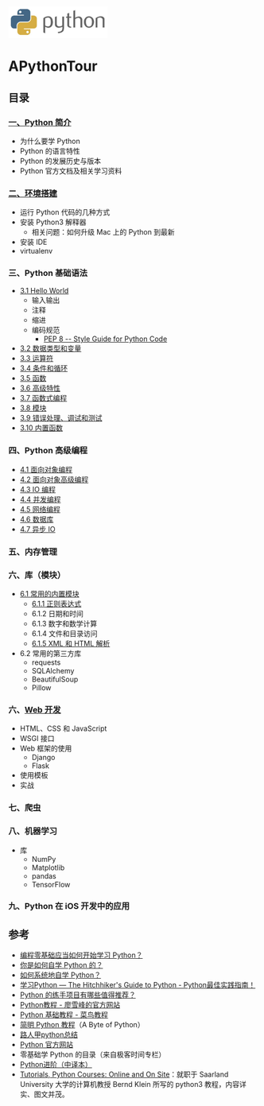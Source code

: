 <img src="./python_logo.png" align="middle" height="64" width="200"/>

# APythonTour


## 目录


### [一、Python 简介](https://github.com/ShannonChenCHN/APythonTour/issues/13)
- 为什么要学 Python
- Python 的语言特性
- Python 的发展历史与版本
- Python 官方文档及相关学习资料

### [二、环境搭建](https://github.com/ShannonChenCHN/APythonTour/issues/2)
- 运行 Python 代码的几种方式
- 安装 Python3 解释器
  - 相关问题：如何升级 Mac 上的 Python 到最新
- 安装 IDE
- virtualenv

### 三、Python 基础语法
- [3.1 Hello World ](https://github.com/ShannonChenCHN/APythonTour/issues/7)
   - 输入输出
   - 注释
   - 缩进
   - 编码规范
      - [PEP 8 -- Style Guide for Python Code](https://www.python.org/dev/peps/pep-0008/)
- [3.2 数据类型和变量](https://github.com/ShannonChenCHN/APythonTour/issues/14)
- [3.3 运算符](https://github.com/ShannonChenCHN/APythonTour/issues/22)
- [3.4 条件和循环](https://github.com/ShannonChenCHN/APythonTour/issues/15)
- [3.5 函数](https://github.com/ShannonChenCHN/APythonTour/issues/3)
- [3.6 高级特性](https://github.com/ShannonChenCHN/APythonTour/issues/4)
- [3.7 函数式编程](https://github.com/ShannonChenCHN/APythonTour/issues/5)
- [3.8 模块](https://github.com/ShannonChenCHN/APythonTour/issues/6)
- [3.9 错误处理、调试和测试](https://github.com/ShannonChenCHN/APythonTour/issues/11)
- [3.10 内置函数](https://github.com/ShannonChenCHN/APythonTour/issues/23)

### 四、Python 高级编程

- [4.1 面向对象编程](https://github.com/ShannonChenCHN/APythonTour/issues/8)
- [4.2 面向对象高级编程](https://github.com/ShannonChenCHN/APythonTour/issues/9)
- [4.3 IO 编程](https://github.com/ShannonChenCHN/APythonTour/issues/12)
- [4.4 并发编程](https://github.com/ShannonChenCHN/APythonTour/issues/10)
- [4.5 网络编程](https://github.com/ShannonChenCHN/APythonTour/issues/16)
- [4.6 数据库](https://github.com/ShannonChenCHN/APythonTour/issues/17)
- [4.7 异步 IO](https://github.com/ShannonChenCHN/APythonTour/issues/18)

### 五、内存管理


### 六、库（模块）
- [6.1 常用的内置模块](https://github.com/ShannonChenCHN/APythonTour/issues/24)
  - [6.1.1 正则表达式](https://github.com/ShannonChenCHN/APythonTour/issues/19)
  - 6.1.2 日期和时间
  - 6.1.3 数字和数学计算
  - 6.1.4 文件和目录访问
  - [6.1.5 XML 和 HTML 解析](https://github.com/ShannonChenCHN/APythonTour/issues/21)
- 6.2 常用的第三方库
  - requests
  - SQLAlchemy
  - BeautifulSoup
  - Pillow
  
### 六、[Web 开发](https://github.com/ShannonChenCHN/APythonTour/issues/25)
- HTML、CSS 和 JavaScript
- WSGI 接口
- Web 框架的使用
  - Django
  - Flask
- 使用模板
- 实战

### 七、爬虫



### 八、机器学习
- 库
  - NumPy
  - Matplotlib
  - pandas
  - TensorFlow
  

  
### 九、Python 在 iOS 开发中的应用

## 参考
- [编程零基础应当如何开始学习 Python？](https://www.zhihu.com/question/20039623)
- [你是如何自学 Python 的？](https://www.zhihu.com/question/20702054)
- [如何系统地自学 Python？](https://www.zhihu.com/question/29138020)
- [学习Python — The Hitchhiker's Guide to Python - Python最佳实践指南！](http://pythonguidecn.readthedocs.io/zh/latest/intro/learning.html)
- [Python 的练手项目有哪些值得推荐？](https://www.zhihu.com/question/29372574)
- [Python教程 - 廖雪峰的官方网站](https://www.liaoxuefeng.com/wiki/0014316089557264a6b348958f449949df42a6d3a2e542c000)
- [Python 基础教程 - 菜鸟教程](http://www.runoob.com/python/python-tutorial.html)
- [简明 Python 教程](https://github.com/ShannonChenCHN/APythonTour/blob/master/byte-of-python-chinese-edition.epub)（A Byte of Python）
- [路人甲python总结](https://github.com/ShannonChenCHN/APythonTour/blob/master/%E8%B7%AF%E4%BA%BA%E7%94%B2python%E6%80%BB%E7%BB%93.docx)
- [Python 官方网站](https://docs.python.org/3/)
- 零基础学 Python 的目录（来自极客时间专栏）
- [Python进阶（中译本）](https://legacy.gitbook.com/book/eastlakeside/interpy-zh/details)
- [Tutorials, Python Courses: Online and On Site](https://www.python-course.eu/index.php)：就职于 Saarland University 大学的计算机教授 Bernd Klein 所写的 python3 教程，内容详实、图文并茂。
